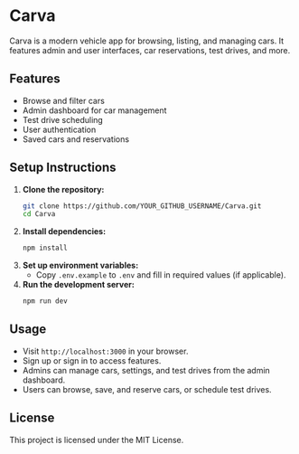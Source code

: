 # Carva

Carva is a modern vehicle app for browsing, listing, and managing cars. It features admin and user interfaces, car reservations, test drives, and more.

## Features
- Browse and filter cars
- Admin dashboard for car management
- Test drive scheduling
- User authentication
- Saved cars and reservations

## Setup Instructions

1. **Clone the repository:**
   ```bash
   git clone https://github.com/YOUR_GITHUB_USERNAME/Carva.git
   cd Carva
   ```
2. **Install dependencies:**
   ```bash
   npm install
   ```
3. **Set up environment variables:**
   - Copy `.env.example` to `.env` and fill in required values (if applicable).
4. **Run the development server:**
   ```bash
   npm run dev
   ```

## Usage
- Visit `http://localhost:3000` in your browser.
- Sign up or sign in to access features.
- Admins can manage cars, settings, and test drives from the admin dashboard.
- Users can browse, save, and reserve cars, or schedule test drives.

## License

This project is licensed under the MIT License.
